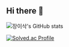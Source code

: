 ## Hi there 👋

![장이삭's GitHub stats](https://github-readme-stats.vercel.app/api?username=op109&show_icons=true&theme=radical)

[![Solved.ac Profile](http://mazassumnida.wtf/api/v2/generate_badge?boj=qapepa)](https://solved.ac/qapepa/)

<!--
**op109/op109** is a ✨ _special_ ✨ repository because its `README.md` (this file) appears on your GitHub profile.

Here are some ideas to get you started:

- 🔭 I’m currently working on ...
- 🌱 I’m currently learning ...
- 👯 I’m looking to collaborate on ...
- 🤔 I’m looking for help with ...
- 💬 Ask me about ...
- 📫 How to reach me: ...
- 😄 Pronouns: ...
- ⚡ Fun fact: ...
-->
